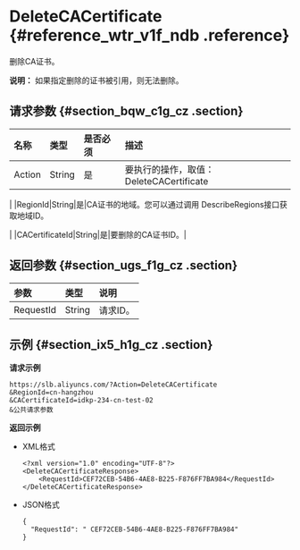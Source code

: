 # DeleteCACertificate {#reference_wtr_v1f_ndb .reference}

删除CA证书。

**说明：** 如果指定删除的证书被引用，则无法删除。

## 请求参数 {#section_bqw_c1g_cz .section}

|名称|类型|是否必须|描述|
|:-|:-|:---|:-|
|Action|String|是|要执行的操作，取值：DeleteCACertificate

|
|RegionId|String|是|CA证书的地域。您可以通过调用 DescribeRegions接口获取地域ID。

|
|CACertificateId|String|是|要删除的CA证书ID。|

## 返回参数 {#section_ugs_f1g_cz .section}

|参数|类型|说明|
|:-|:-|:-|
|RequestId|String|请求ID。|

## 示例 {#section_ix5_h1g_cz .section}

**请求示例**

``` {#public}
https://slb.aliyuncs.com/?Action=DeleteCACertificate
&RegionId=cn-hangzhou
&CACertificateId=idkp-234-cn-test-02
&公共请求参数
```

**返回示例**

-   XML格式

    ```
    <?xml version="1.0" encoding="UTF-8"?>
    <DeleteCACertificateResponse>
    	<RequestId>CEF72CEB-54B6-4AE8-B225-F876FF7BA984</RequestId>
    </DeleteCACertificateResponse>
    ```

-   JSON格式

    ```
    {
      "RequestId": " CEF72CEB-54B6-4AE8-B225-F876FF7BA984"
    }
    ```


